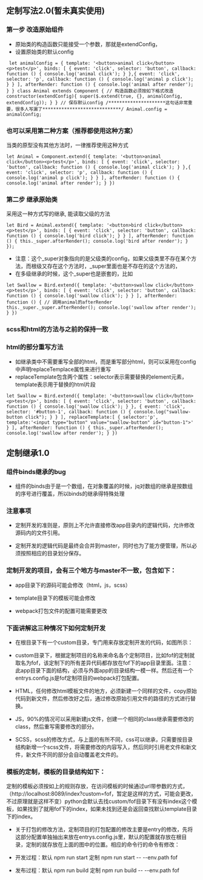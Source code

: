 ## 定制写法2.0(暂未真实使用)

### 第一步 改造原始组件
- 原始类的构造函数只能接受一个参数，那就是extendConfig，
- 设置原始类的默认config

` 
let animalConfig = {
     template: '<button>animal click</button><p>test</p>',
     binds: [
         {
             event: 'click',
             selector: 'button',
             callback: function () {
                 console.log('animal click');
             }
         },{
             event: 'click',
             selector: 'p',
             callback: function () {
                 console.log('animal p click');
             }
         }
     ],
     afterRender: function () {
         console.log('animal after render');
     }
 }
 class Animal extends Component {
    // 构造函数必须按如下格式改造
     constructor(extendConfig){
         super($.extend(true, {}, animalConfig, extendConfig));
     }
 }
 // 保存默认config
 /*********************这句话非常重要，很多人写漏了*****************************/
 Animal.config = animalConfig;
` 

### 也可以采用第二种方案（推荐都使用这种方案）
当类的原型没有其他方法时，一律推荐使用这种方式

`
let Animal = Component.extend({
   template: '<button>animal click</button><p>test</p>',
   binds: [
       {
           event: 'click',
           selector: 'button',
           callback: function () {
               console.log('animal click');
           }
       },{
           event: 'click',
           selector: 'p',
           callback: function () {
               console.log('animal p click');
           }
       }
   ],
   afterRender: function () {
       console.log('animal after render');
   }
})
`


### 第二步 继承原始类
采用这一种方式写的继承, 能读取父级的方法

`
let Bird = Animal.extend({
  template: '<button>bird click</button><p>test</p>',
  binds: [
      {
          event: 'click',
          selector: 'button',
          callback: function () {
              console.log('bird click');
          }
      }
  ],
  afterRender: function () {
      this._super.afterRender();
      console.log('bird after render');
  }
});
`

- 注意：这个_super对象指向的是父级类的config，如果父级类里不存在某个方法，而根级又存在这个方法时，_super里面也是不存在的这个方法的，
- 在多级继承的时候，这个_super也是嵌套的，比如

`
 let Swallow = Bird.extend({
     template: '<button>swallow click</button><p>test</p>',
     binds: [
         {
             event: 'click',
             selector: 'button',
             callback: function () {
                 console.log('swallow click');
             }
         }
     ],
     afterRender: function () {
        // 调用animal的afterRender
         this._super._super.afterRender();
         console.log('swallow after render');
     }
 })
`
 
### scss和html的方法与之前的保持一致

### html的部分重写方法

- 如继承类中不需要重写全部的html，而是重写部分html，则可以采用在config中声明replaceTemplace属性来进行重写
- replaceTemplate包含两个属性：selector表示需要替换的element元素，template表示用于替换的html片段

`
let Swallow = Bird.extend({
    template: '<button>swallow click</button><p>test</p>',
    binds: [
        {
            event: 'click',
            selector: 'button',
            callback: function () {
                console.log('swallow click');
            }
        },
        {
            event: 'click',
            selector: '#button-1',
            callback: function () {
                console.log("swallow-button click");
            }
        }
    ],
    replaceTemplate:[
        {
            selector:'p',
            template:'<input type="button" value="swallow-button" id="button-1">'
        }
    ],
    afterRender: function () {
        this._super.afterRender();
        console.log('swallow after render');
    }
})
`


## 定制继承1.0
 
### 组件binds继承的bug

- 组件的binds由于是一个数组，在对象覆盖的时候，jq对数组的继承是按数组的序号进行覆盖，所以binds的继承得特殊处理

### 注意事项

- 定制开发的准则是，原则上不允许直接修改app目录内的逻辑代码，允许修改源码内的文件引用。

- 定制开发的逻辑代码是最终会合并到master，同时也为了能方便管理，所以必须按照相应的目录划分保存。

### 定制开发的项目，会有三个地方与master不一致，包含如下：

- app目录下的源码可能会修改（html，js，scss）

- template目录下的模板可能会修改

- webpack打包文件的配置可能需要更改

### 下面讲解这三种情况下如何定制开发

- 在根目录下有一个custom目录，专门用来存放定制开发的代码，如图所示：

- custom目录下，根据定制项目的名称来命名各个定制项目，比如fof的定制就取名为fof，该定制下的所有差异代码都存放在fof下的app目录里面。注意：此app目录下面的结构，必须与外面app的目录结构一模一样。然后还有一个entrys.config.js是fof定制项目的webpack打包配置。

- HTML，任何修改html模板文件的地方，必须新建一个同样的文件，copy原始代码到新文件，然后修改好之后，通过修改原始引用文件的路径的方式进行替换。

- JS，90%的情况可以采用新建js文件，创建一个相同的class继承需要修改的class，然后重写需要修改的部分。

- SCSS，scss的修改方式，与上面的有所不同，css可以继承，只需要按目录结构新增一个scss文件，将需要修改的内容写入，然后同时引用老文件和新文件，新文件不同的部分会自动覆盖老文件的。

### 模板的定制，模板的目录结构如下：

定制的模板必须按如上的规则存放，在访问模板的时候通过url带参数的方式，（http://localhost:8089/index?custom=fof，暂定是这样的方式，可能会更改，不过原理就是这样不变）python会默认去找custom/fof目录下有没有index这个模板，如果找到了就用fof下的index，如果未找到还是会返回查找默认template目录下的index。

- 关于打包的修改方法，定制项目的打包配置的修改主要是entry的修改，先将这部分配置单独抽出来放在entrys.config.js里，默认的配置就存放在根目录，定制的就存放在上面的图中的位置。相应的命令行的命令有修改：

- 开发过程：默认 npm run start    定制  npm run start -- --env.path fof

- 发布过程：默认 npm run build   定制  npm run build -- --env.path fof
